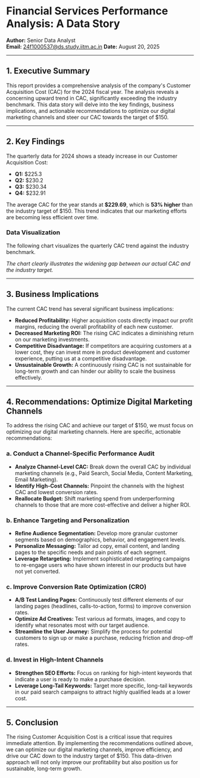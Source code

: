 # Financial Services Performance Analysis: A Data Story
**Author:** Senior Data Analyst  
**Email:**  24f1000537@ds.study.iitm.ac.in
**Date:** August 20, 2025

---

## 1. Executive Summary
This report provides a comprehensive analysis of the company's Customer Acquisition Cost (CAC) for the 2024 fiscal year. The analysis reveals a concerning upward trend in CAC, significantly exceeding the industry benchmark. This data story will delve into the key findings, business implications, and actionable recommendations to optimize our digital marketing channels and steer our CAC towards the target of $150.

---

## 2. Key Findings
The quarterly data for 2024 shows a steady increase in our Customer Acquisition Cost:

- **Q1:** $225.3
- **Q2:** $230.2
- **Q3:** $230.34
- **Q4:** $232.91

The average CAC for the year stands at **$229.69**, which is **53% higher** than the industry target of $150. This trend indicates that our marketing efforts are becoming less efficient over time.

### Data Visualization
The following chart visualizes the quarterly CAC trend against the industry benchmark.

*The chart clearly illustrates the widening gap between our actual CAC and the industry target.*

---

## 3. Business Implications
The current CAC trend has several significant business implications:

- **Reduced Profitability:** Higher acquisition costs directly impact our profit margins, reducing the overall profitability of each new customer.
- **Decreased Marketing ROI:** The rising CAC indicates a diminishing return on our marketing investments.
- **Competitive Disadvantage:** If competitors are acquiring customers at a lower cost, they can invest more in product development and customer experience, putting us at a competitive disadvantage.
- **Unsustainable Growth:** A continuously rising CAC is not sustainable for long-term growth and can hinder our ability to scale the business effectively.

---

## 4. Recommendations: Optimize Digital Marketing Channels
To address the rising CAC and achieve our target of $150, we must focus on optimizing our digital marketing channels. Here are specific, actionable recommendations:

### a. Conduct a Channel-Specific Performance Audit
- **Analyze Channel-Level CAC:** Break down the overall CAC by individual marketing channels (e.g., Paid Search, Social Media, Content Marketing, Email Marketing).
- **Identify High-Cost Channels:** Pinpoint the channels with the highest CAC and lowest conversion rates.
- **Reallocate Budget:** Shift marketing spend from underperforming channels to those that are more cost-effective and deliver a higher ROI.

### b. Enhance Targeting and Personalization
- **Refine Audience Segmentation:** Develop more granular customer segments based on demographics, behavior, and engagement levels.
- **Personalize Messaging:** Tailor ad copy, email content, and landing pages to the specific needs and pain points of each segment.
- **Leverage Retargeting:** Implement sophisticated retargeting campaigns to re-engage users who have shown interest in our products but have not yet converted.

### c. Improve Conversion Rate Optimization (CRO)
- **A/B Test Landing Pages:** Continuously test different elements of our landing pages (headlines, calls-to-action, forms) to improve conversion rates.
- **Optimize Ad Creatives:** Test various ad formats, images, and copy to identify what resonates most with our target audience.
- **Streamline the User Journey:** Simplify the process for potential customers to sign up or make a purchase, reducing friction and drop-off rates.

### d. Invest in High-Intent Channels
- **Strengthen SEO Efforts:** Focus on ranking for high-intent keywords that indicate a user is ready to make a purchase decision.
- **Leverage Long-Tail Keywords:** Target more specific, long-tail keywords in our paid search campaigns to attract highly qualified leads at a lower cost.

---

## 5. Conclusion
The rising Customer Acquisition Cost is a critical issue that requires immediate attention. By implementing the recommendations outlined above, we can optimize our digital marketing channels, improve efficiency, and drive our CAC down to the industry target of $150. This data-driven approach will not only improve our profitability but also position us for sustainable, long-term growth.
